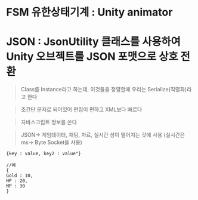 # FSM 유한상태기계 : Unity animator
# JSON : JsonUtility 클래스를 사용하여 Unity 오브젝트를 JSON 포맷으로 상호 전환
> Class를 Instance라고 하는데, 이것들을 정렬할때 우리는 Serialize(직렬화)라고 한다

> 초간단 문자로 되어있어 편집이 편하고 XML보다 빠르다

> 자바스크립트 정보를 쓴다

> JSON-> 게임데이터, 채팅, 자료, 실시간 성이 떨어지는 것에 사용 (실시간은 ms-> Byte Socket을 사용)
```
{key : value, key2 : value"}

//예
{
Gold : 10,
HP : 20,
MP : 30
}
```
# 

